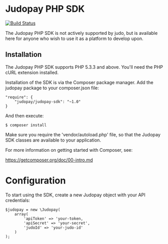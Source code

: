 # Judopay PHP SDK

[![Build Status](https://travis-ci.org/JudoPay/PhpSdk.svg?branch=master)](https://travis-ci.org/JudoPay/PhpSdk)

The Judopay PHP SDK is not actively supported by judo, but is available here for anyone who wish to use it as a platform to develop upon.

## Installation

The Judopay PHP SDK supports PHP 5.3.3 and above. You'll need the PHP cURL extension installed.

Installation of the SDK is via the Composer package manager. Add the judopay package to your composer.json file:

    "require": {
        "judopay/judopay-sdk": "~1.0"
    }

And then execute:

    $ composer install

Make sure you require the 'vendor/autoload.php' file, so that the Judopay SDK classes are available to your application.

For more information on getting started with Composer, see:

https://getcomposer.org/doc/00-intro.md

# Configuration

To start using the SDK, create a new Judopay object with your API credentials:

	$judopay = new \Judopay(
		array(
	        'apiToken' => 'your-token,
	        'apiSecret' => 'your-secret',
	        'judoId' => 'your-judo-id'
		)
	);
